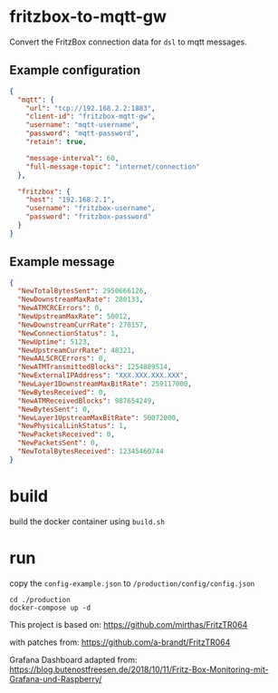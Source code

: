 # fritzbox-to-mqtt-gw

Convert the FritzBox connection data 
for `dsl` to mqtt messages.

## Example configuration

```json
{
  "mqtt": {
    "url": "tcp://192.168.2.2:1883",
    "client-id": "fritzbox-mqtt-gw",
    "username": "mqtt-username",
    "password": "mqtt-password",
    "retain": true,

    "message-interval": 60,
    "full-message-topic": "internet/connection"
  },

  "fritzbox": {
    "host": "192.168.2.1",
    "username": "fritzbox-username",
    "password": "fritzbox-password"
  }
}
```

## Example message

```json
{
  "NewTotalBytesSent": 2950666126,
  "NewDownstreamMaxRate": 280133,
  "NewATMCRCErrors": 0,
  "NewUpstreamMaxRate": 50012,
  "NewDownstreamCurrRate": 270157,
  "NewConnectionStatus": 1,
  "NewUptime": 5123,
  "NewUpstreamCurrRate": 48321,
  "NewAAL5CRCErrors": 0,
  "NewATMTransmittedBlocks": 1254889514,
  "NewExternalIPAddress": "XXX.XXX.XXX.XXX",
  "NewLayer1DownstreamMaxBitRate": 259117000,
  "NewBytesReceived": 0,
  "NewATMReceivedBlocks": 987654249,
  "NewBytesSent": 0,
  "NewLayer1UpstreamMaxBitRate": 50072000,
  "NewPhysicalLinkStatus": 1,
  "NewPacketsReceived": 0,
  "NewPacketsSent": 0,
  "NewTotalBytesReceived": 12345460744
}
```

# build

build the docker container using `build.sh`

# run

copy the `config-example.json` to `/production/config/config.json`
```
cd ./production
docker-compose up -d
```

This project is based on:
https://github.com/mirthas/FritzTR064

with patches from:
https://github.com/a-brandt/FritzTR064

Grafana Dashboard adapted from:
https://blog.butenostfreesen.de/2018/10/11/Fritz-Box-Monitoring-mit-Grafana-und-Raspberry/
